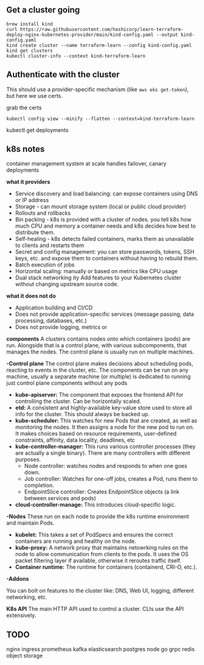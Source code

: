 

## Get a cluster going
```
brew install kind
curl https://raw.githubusercontent.com/hashicorp/learn-terraform-deploy-nginx-kubernetes-provider/main/kind-config.yaml --output kind-config.yaml
kind create cluster --name terraform-learn --config kind-config.yaml
kind get clusters
kubectl cluster-info --context kind-terraform-learn
```

## Authenticate with the cluster

This should use a provider-specific mechanism (like `aws eks get-token`), but here we use certs.

grab the certs
```
kubectl config view --minify --flatten --context=kind-terraform-learn
```

kubectl get deployments



## k8s notes

container management system at scale
handles failover, canary deployments

**what it providers**
- Service discovery and load balancing: can expose containers using DNS or IP address
- Storage - can mount storage system (local or public cloud provider)
- Rollouts and rollbacks
- Bin packing - k8s is provided with a cluster of nodes. you tell k8s how much CPU and memory a container needs and k8s decides how best to distribute them.
- Self-healing - k8s detects failed containers, marks them as unavailable to clients and restarts them
- Secret and config management: you can store passwords, tokens, SSH keys, etc. and expose them to containers without having to rebuild them.
- Batch execution of jobs
- Horizontal scaling: manually or based on metrics like CPU usage
- Dual stack networking
ity Add features to your Kubernetes cluster without changing upstream source code.

**what it does not do**
- Application building and CI/CD
- Does not provide application-specific services (message passing, data processing, databases, etc.)
- Does not provide logging, metrics or 


**components**
A clusters contains nodes onto which containers (pods) are run.
Alongside that is a control plane, with various subcomponents, that manages the nodes. The control plane is usually run on multiple machines.


**-Control plane**
The control plane makes decisions about scheduling pods, reacting to events in the cluster, etc.
The components can be run on any machine, usually a separate machine (or multiple) is dedicated to running just control plane components without any pods

- **kube-apiserver:** The component that exposes the frontend API for controlling the cluster. Can be horizontally scaled.
- **etd:** A consistent and highly-available key-value store used to store all info for the cluster. This should always be backed up.
- **kube-scheduler:** This watches for new Pods that are created, as well as monitoring the nodes. It then assigns a node for the new pod to run on. It makes choices based on resource requirements, user-defined constraints, affinity, data locality, deadlines, etc
- **kube-controller-manager:** This runs various controller processes (they are actually a single binary). There are many controllers with different purposes.
    - Node controller: watches nodes and responds to when one goes down.
    - Job controller: Watches for one-off jobs, creates a Pod, runs them to completion.
    - EndpointSlice controller: Creates EndpointSlice objects (a link between services and pods)
- **cloud-controller-manage:** This introduces cloud-specific logic.

**-Nodes**
These run on each node to provide the k8s runtime environment and maintain Pods.

- **kubelet:** This takes a set of PodSpecs and ensures the correct containers are running and healthy on the node.
- **kube-proxy:** A network proxy that maintains netowrking rules on the node to allow communication from clients to the pods. It uses the OS packet filtering layer if available, otherwise it reroutes traffic itself.
- **Container runtime:** The runtime for containers (containerd, CRI-O, etc.).

**-Addons**

You can bolt on features to the cluster like: DNS, Web UI, logging, different networking, etc.

**K8s API**
The main HTTP API used to control a cluster. CLIs use the API extensively.






## TODO
nginx ingress
prometheus
kafka
elasticsearch
postgres
node
go
grpc
redis
object storage